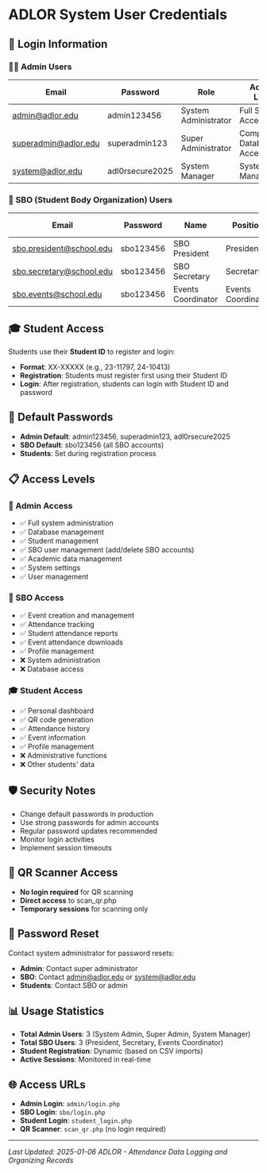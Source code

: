 # ADLOR System User Credentials

## 🔐 Login Information

### 👨‍💼 Admin Users
| Email | Password | Role | Access Level |
|-------|----------|------|--------------|
| admin@adlor.edu | admin123456 | System Administrator | Full System Access |
| superadmin@adlor.edu | superadmin123 | Super Administrator | Complete Database Access |
| system@adlor.edu | adl0rsecure2025 | System Manager | System Management |

### 👥 SBO (Student Body Organization) Users
| Email | Password | Name | Position | Access Level |
|-------|----------|------|----------|--------------|
| sbo.president@school.edu | sbo123456 | SBO President | President | Event Management |
| sbo.secretary@school.edu | sbo123456 | SBO Secretary | Secretary | Event Management |
| sbo.events@school.edu | sbo123456 | Events Coordinator | Events Coordinator | Event Management |

## 🎓 Student Access
Students use their **Student ID** to register and login:
- **Format**: XX-XXXXX (e.g., 23-11797, 24-10413)
- **Registration**: Students must register first using their Student ID
- **Login**: After registration, students can login with Student ID and password

## 🔑 Default Passwords
- **Admin Default**: admin123456, superadmin123, adl0rsecure2025
- **SBO Default**: sbo123456 (all SBO accounts)
- **Students**: Set during registration process

## 📋 Access Levels

### 🔧 Admin Access
- ✅ Full system administration
- ✅ Database management
- ✅ Student management
- ✅ SBO user management (add/delete SBO accounts)
- ✅ Academic data management
- ✅ System settings
- ✅ User management

### 👥 SBO Access
- ✅ Event creation and management
- ✅ Attendance tracking
- ✅ Student attendance reports
- ✅ Event attendance downloads
- ✅ Profile management
- ❌ System administration
- ❌ Database access

### 🎓 Student Access
- ✅ Personal dashboard
- ✅ QR code generation
- ✅ Attendance history
- ✅ Event information
- ✅ Profile management
- ❌ Administrative functions
- ❌ Other students' data

## 🛡️ Security Notes
- Change default passwords in production
- Use strong passwords for admin accounts
- Regular password updates recommended
- Monitor login activities
- Implement session timeouts

## 📱 QR Scanner Access
- **No login required** for QR scanning
- **Direct access** to scan_qr.php
- **Temporary sessions** for scanning only

## 🔄 Password Reset
Contact system administrator for password resets:
- **Admin**: Contact super administrator
- **SBO**: Contact admin@adlor.edu or system@adlor.edu
- **Students**: Contact SBO or admin

## 📊 Usage Statistics
- **Total Admin Users**: 3 (System Admin, Super Admin, System Manager)
- **Total SBO Users**: 3 (President, Secretary, Events Coordinator)
- **Student Registration**: Dynamic (based on CSV imports)
- **Active Sessions**: Monitored in real-time

## 🌐 Access URLs
- **Admin Login**: `admin/login.php`
- **SBO Login**: `sbo/login.php`
- **Student Login**: `student_login.php`
- **QR Scanner**: `scan_qr.php` (no login required)

---
*Last Updated: 2025-01-06*
*ADLOR - Attendance Data Logging and Organizing Records*
